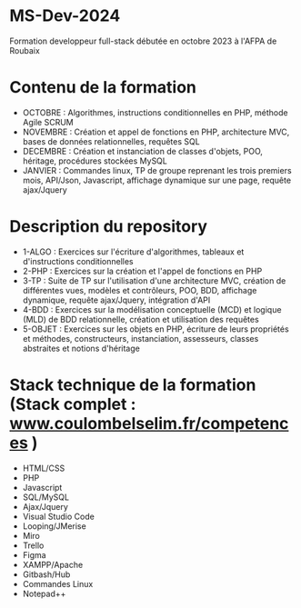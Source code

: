 # MS-Dev-2024
Formation developpeur full-stack débutée en octobre 2023 à l'AFPA de Roubaix
# Contenu de la formation
- OCTOBRE : Algorithmes, instructions conditionnelles en PHP, méthode Agile SCRUM
- NOVEMBRE : Création et appel de fonctions en PHP, architecture MVC, bases de données relationnelles, requêtes SQL
- DECEMBRE : Création et instanciation de classes d'objets, POO, héritage, procédures stockées MySQL
- JANVIER : Commandes linux, TP de groupe reprenant les trois premiers mois, API/Json, Javascript, affichage dynamique sur une page, requête ajax/Jquery
# Description du repository
- 1-ALGO : Exercices sur l'écriture d'algorithmes, tableaux et d'instructions conditionnelles
- 2-PHP : Exercices sur la création et l'appel de fonctions en PHP
- 3-TP : Suite de TP sur l'utilisation d'une architecture MVC, création de différentes vues, modèles et contrôleurs, POO, BDD, affichage dynamique, requête ajax/Jquery, intégration d'API 
- 4-BDD : Exercices sur la modélisation conceptuelle (MCD) et logique (MLD) de BDD relationnelle, création et utilisation des requêtes
- 5-OBJET : Exercices sur les objets en PHP, écriture de leurs propriétés et méthodes, constructeurs, instanciation, assesseurs, classes abstraites et notions d'héritage
# Stack technique de la formation (Stack complet : www.coulombelselim.fr/competences )
- HTML/CSS
- PHP
- Javascript
- SQL/MySQL
- Ajax/Jquery
- Visual Studio Code
- Looping/JMerise
- Miro
- Trello
- Figma
- XAMPP/Apache
- Gitbash/Hub
- Commandes Linux
- Notepad++

